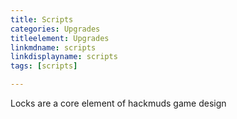 ```yaml
---
title: Scripts
categories: Upgrades
titleelement: Upgrades
linkmdname: scripts
linkdisplayname: scripts
tags: [scripts]

---
```


Locks are a core element of hackmuds game design